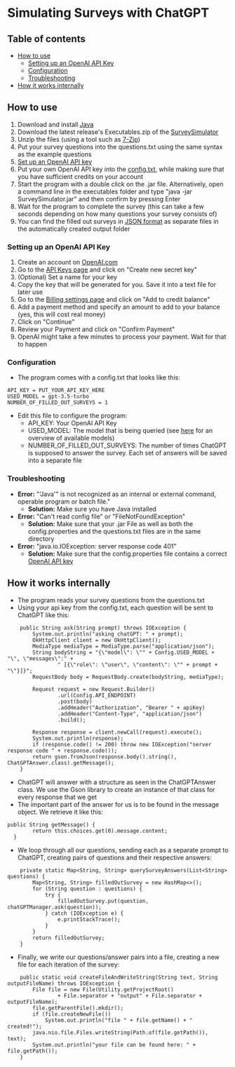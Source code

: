 # Simulating Surveys with ChatGPT

## Table of contents

- [How to use](#how-to-use)
  - [Setting up an OpenAI API Key](#setting-up-an-openai-api-key)
  - [Configuration](#configuration)
  - [Troubleshooting](#troubleshooting)
- [How it works internally](#how-it-works-internally)

## How to use
1. Download and install [Java](https://www.java.com/en/download/)
2. Download the latest release's Executables.zip of the [SurveySimulator](https://github.com/ronnyporsch/SurveySimulator/releases/latest)
3. Unzip the files (using a tool such as [7-Zip](https://www.7-zip.org/))
4. Put your survey questions into the questions.txt using the same syntax as the example questions
5. [Set up an OpenAI API key](#setting-up-an-openai-api-key) 
6. Put your own OpenAI API key into the [config.txt](#configuration), while making sure that you have sufficient credits on your account
7. Start the program with a double click on the .jar file. Alternatively, open a command line in the executables folder and type "java -jar SurveySimulator.jar" and then confirm by pressing Enter
8. Wait for the program to complete the survey (this can take a few seconds depending on how many questions your survey consists of)
9. You can find the filled out surveys in [JSON format](https://en.wikipedia.org/wiki/JSON) as separate files in the automatically created output folder

### Setting up an OpenAI API Key
1. Create an account on [OpenAI.com](https://platform.openai.com/)
2. Go to the [API Keys page](https://platform.openai.com/api-keys) and click on "Create new secret key"
3. (Optional) Set a name for your key
4. Copy the key that will be generated for you. Save it into a text file for later use
5. Go to the [Billing settings page](https://platform.openai.com/account/billing/overview) and click on "Add to credit balance"
6. Add a payment method and specify an amount to add to your balance (yes, this will cost real money)
7. Click on "Continue"
8. Review your Payment and click on "Confirm Payment"
9. OpenAI might take a few minutes to process your payment. Wait for that to happen 

### Configuration
- The program comes with a config.txt that looks like this:
 ```
API_KEY = PUT_YOUR_API_KEY_HERE
USED_MODEL = gpt-3.5-turbo
NUMBER_OF_FILLED_OUT_SURVEYS = 1
```
- Edit this file to configure the program:
  - API_KEY: Your OpenAI API Key
  - USED_MODEL: The model that is being queried (see [here](https://platform.openai.com/docs/models) for an overview of available models)
  - NUMBER_OF_FILLED_OUT_SURVEYS: The number of times ChatGPT is supposed to answer the survey. Each set of answers will be saved into a separate file

### Troubleshooting
- **Error:** "'Java'" is not recognized as an internal or external command, operable program or batch file."
  - **Solution:** Make sure you have Java installed
- **Error:** "Can't read config file" or "FileNotFoundException"
  - **Solution:** Make sure that your .jar File as well as both the config.properties and the questions.txt files are in the same directory
- **Error:** "java.io.IOException: server response code 401"
  - **Solution:** Make sure that the config.properties file contains a correct [OpenAI API key](#setting-up-an-openai-api-key)

## How it works internally
- The program reads your survey questions from the questions.txt
- Using your api key from the config.txt, each question will be sent to ChatGPT like this:
```
    public String ask(String prompt) throws IOException {
        System.out.println("asking chatGPT: " + prompt);
        OkHttpClient client = new OkHttpClient();
        MediaType mediaType = MediaType.parse("application/json");
        String bodyString = "{\"model\": \"" + Config.USED_MODEL + "\", \"messages\":" +
                " [{\"role\": \"user\", \"content\": \"" + prompt + "\"}]}";
        RequestBody body = RequestBody.create(bodyString, mediaType);

        Request request = new Request.Builder()
                .url(Config.API_ENDPOINT)
                .post(body)
                .addHeader("Authorization", "Bearer " + apiKey)
                .addHeader("Content-Type", "application/json")
                .build();

        Response response = client.newCall(request).execute();
        System.out.println(response);
        if (response.code() != 200) throw new IOException("server response code " + response.code());
        return gson.fromJson(response.body().string(), ChatGPTAnswer.class).getMessage();
    }
```
- ChatGPT will answer with a structure as seen in the ChatGPTAnswer class. We use the Gson library to create an instance of that class for every response that we get
- The important part of the answer for us is to be found in the message object. We retrieve it like this:
```
public String getMessage() {
        return this.choices.get(0).message.content;
  }
```

- We loop through all our questions, sending each as a separate prompt to ChatGPT, creating pairs of questions and their respective answers:
```
    private static Map<String, String> querySurveyAnswers(List<String> questions) {
        Map<String, String> filledOutSurvey = new HashMap<>();
        for (String question : questions) {
            try {
                filledOutSurvey.put(question, chatGPTManager.ask(question));
            } catch (IOException e) {
                e.printStackTrace();
            }
        }
        return filledOutSurvey;
    }
```
- Finally, we write our questions/answer pairs into a file, creating a new file for each iteration of the survey:
```
    public static void createFileAndWriteString(String text, String outputFileName) throws IOException {
        File file = new File(Utility.getProjectRoot() 
                + File.separator + "output" + File.separator + outputFileName);
        file.getParentFile().mkdir();
        if (file.createNewFile())
            System.out.println("file " + file.getName() + " created!");
        java.nio.file.Files.writeString(Path.of(file.getPath()), text);
        System.out.println("your file can be found here: " + file.getPath());
    }
```